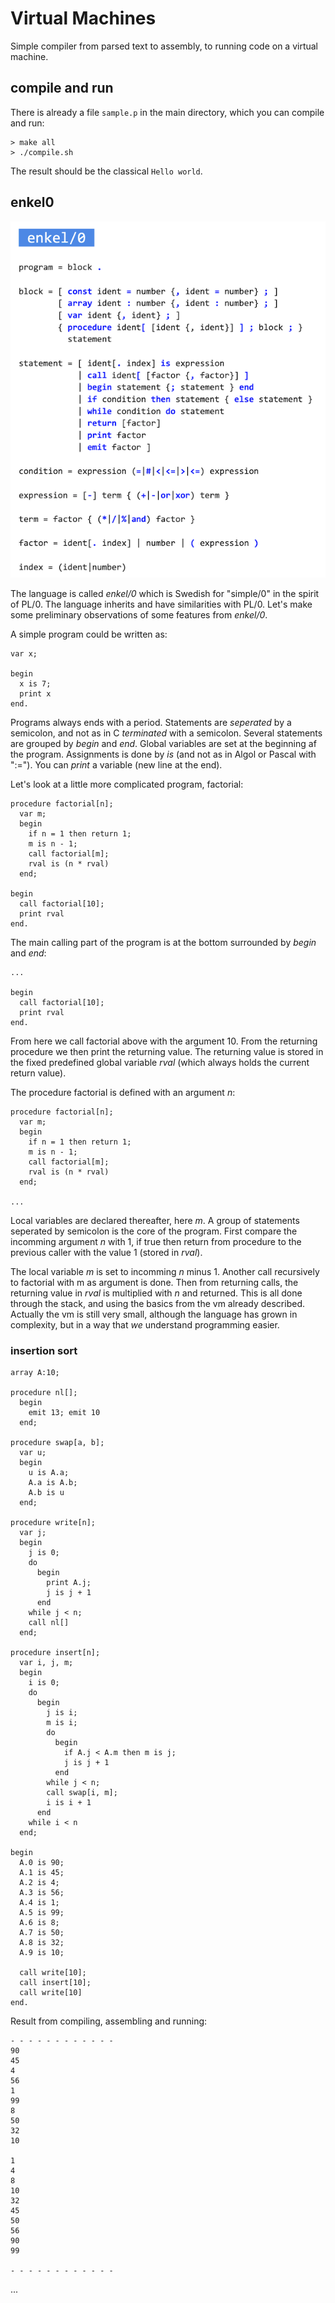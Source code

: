 # Virtual Machines

Simple compiler from parsed text to assembly, to running code on a virtual machine.


## compile and run

There is already a file `sample.p` in the main directory, which you can compile and run:

```
> make all
> ./compile.sh
```

The result should be the classical `Hello world`.


## enkel0

![Simplified BNF for enkel/0, a simple compiler](assets/images/enkel0.png)

The language is called *enkel/0* which is Swedish for "simple/0" in the spirit of PL/0.
The language inherits and have similarities with PL/0. Let's make some preliminary
observations of some features from *enkel/0*.

A simple program could be written as:

```
var x;

begin
  x is 7;
  print x
end.

```

Programs always ends with a period. Statements are *seperated* by a semicolon, and not as
in C *terminated* with a semicolon. Several statements are grouped by _begin_ and _end_.
Global variables are set at the beginning af the program. Assignments is done by _is_
(and not as in Algol or Pascal with ":="). You can _print_ a variable (new line at the end).

Let's look at a little more complicated program, factorial:

```
procedure factorial[n];
  var m;
  begin
    if n = 1 then return 1;
    m is n - 1;
    call factorial[m];
    rval is (n * rval)
  end;

begin
  call factorial[10];
  print rval
end.
```

The main calling part of the program is at the bottom surrounded by _begin_ and _end_:

```
...

begin
  call factorial[10];
  print rval
end.
```

From here we call factorial above with the argument 10. From the returning procedure we
then print the returning value. The returning value is stored in the fixed predefined
global variable _rval_ (which always holds the current return value).

The procedure factorial is defined with an argument _n_:

```
procedure factorial[n];
  var m;
  begin
    if n = 1 then return 1;
    m is n - 1;
    call factorial[m];
    rval is (n * rval)
  end;

...
```

Local variables are declared thereafter, here _m_. A group of statements seperated by
semicolon is the core of the program. First compare the incomming argument _n_ with 1,
if true then return from procedure to the previous caller with the value 1 (stored in _rval_).

The local variable _m_ is set to incomming _n_ minus 1. Another call recursively to factorial
with m as argument is done. Then from returning calls, the returning value in _rval_ is multiplied
with _n_ and returned. This is all done through the stack, and using the basics from the vm already
described. Actually the vm is still very small, although the language has grown in complexity,
but in a way that *we* understand programming easier.


### insertion sort

```
array A:10;

procedure nl[];
  begin
    emit 13; emit 10
  end;

procedure swap[a, b];
  var u;
  begin
    u is A.a;
    A.a is A.b;
    A.b is u
  end;

procedure write[n];
  var j;
  begin
    j is 0;
    do
      begin
        print A.j;
        j is j + 1
      end
    while j < n;
    call nl[]
  end;

procedure insert[n];
  var i, j, m;
  begin
    i is 0;
    do
      begin
        j is i;
        m is i;
        do
          begin
            if A.j < A.m then m is j;
            j is j + 1
          end
        while j < n;
        call swap[i, m];
        i is i + 1
      end
    while i < n
  end;

begin
  A.0 is 90;
  A.1 is 45;
  A.2 is 4;
  A.3 is 56;
  A.4 is 1;
  A.5 is 99;
  A.6 is 8;
  A.7 is 50;
  A.8 is 32;
  A.9 is 10;

  call write[10];
  call insert[10];
  call write[10]
end.
```

Result from compiling, assembling and running:

```
- - - - - - - - - - - -
90
45
4
56
1
99
8
50
32
10

1
4
8
10
32
45
50
56
90
99

- - - - - - - - - - - -
```

...

